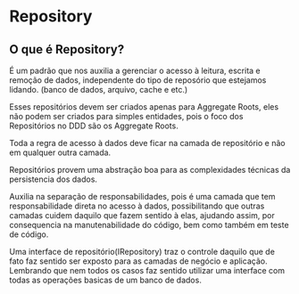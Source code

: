# Repository

## O que é Repository?
É um padrão que nos auxilia a gerenciar o acesso à leitura, escrita e remoção de dados, independente do tipo de reposório que estejamos lidando. (banco de dados, arquivo, cache e etc.)

Esses repositórios devem ser criados apenas para Aggregate Roots, eles não podem ser criados para simples entidades, pois o foco dos Repositórios no DDD são os Aggregate Roots.

Toda a regra de acesso à dados deve ficar na camada de repositório e não em qualquer outra camada.

Repositórios provem uma abstração boa para as complexidades técnicas da persistencia dos dados.

Auxilia na separação de responsabilidades, pois é uma camada que tem responsabilidade direta no acesso à dados, possibilitando que outras camadas cuidem daquilo que fazem sentido à elas, ajudando assim, por consequencia na manutenabilidade do código, bem como também em teste de código.

Uma interface de repositório(IRepository<T>) traz o controle daquilo que de fato faz sentido ser exposto para as camadas de negócio e aplicação. Lembrando que nem todos os casos faz sentido utilizar uma interface com todas as operações basicas de um banco de dados.
